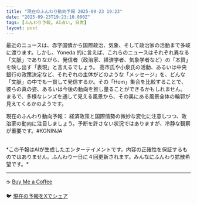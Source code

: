 ```yaml
---
title: "現在のふんわり動向予報 2025-09-23 19:23"
date: "2025-09-23T19:23:10.000Z"
tags: [ふんわり予報, AI占い, 日常]
layout: post
---
```


最近のニュースは、赤字国債から国際政治、気象、そして政治家の活動まで多岐に渡ります。しかし、Yoneda 的に言えば、これらのニュースはそれぞれ異なる「文脈」でありながら、発信者（政治家、経済学者、気象学者など）の「本質」を映し出す「表現」と言えるでしょう。  高市氏や小泉氏の活動、あるいは中央銀行の政策決定など、それぞれの主体がどのような「メッセージ」を、どんな「文脈」の中でも一貫して発信するか。その「Hom」集合を比較することで、彼らの真の姿、あるいは今後の動向を推し量ることができるかもしれません。  まるで、多様なレンズを通して見える風景から、その奥にある風景全体の輪郭が見えてくるかのようです。


現在のふんわり動向予報：
経済政策と国際情勢の微妙な変化に注意しつつ、政治家の動向に注目しましょう。予断を許さない状況ではありますが、冷静な観察が重要です。#KGNINJA

<br>
*この予報はAIが生成したエンターテイメントです。内容の正確性を保証するものではありません。ふんわり一日に４回更新されます。みんなにふんわり拡散希望です。*

---
☕️ [Buy Me a Coffee](https://www.buymeacoffee.com/kgninja)

🐦 [現在の予報をXでシェア](https://twitter.com/intent/tweet?text=%E7%8F%BE%E5%9C%A8%E3%81%AE%E3%81%B5%E3%82%93%E3%82%8F%E3%82%8A%E4%BA%88%E5%A0%B1%3A%20%E3%80%8C%E6%9C%80%E8%BF%91%E3%81%AE%E3%83%8B%E3%83%A5%E3%83%BC%E3%82%B9%E3%81%AF%E3%80%81%E8%B5%A4%E5%AD%97%E5%9B%BD%E5%82%B5%E3%81%8B%E3%82%89%E5%9B%BD%E9%9A%9B%E6%94%BF%E6%B2%BB%E3%80%81%E6%B0%97%E8%B1%A1%E3%80%81%E3%81%9D%E3%81%97%E3%81%A6%E6%94%BF%E6%B2%BB%E5%AE%B6%E3%81%AE%E6%B4%BB%E5%8B%95%E3%81%BE%E3%81%A7%E5%A4%9A%E5%B2%90%E3%81%AB%E6%B8%A1%E3%82%8A%E3%81%BE%E3%81%99%E3%80%82%E3%80%8D%23KGNINJA%20%E7%B6%9A%E3%81%8D%E3%81%AF%E3%83%96%E3%83%AD%E3%82%B0%E3%81%A7%EF%BC%81%F0%9F%91%87&url=https%3A%2F%2Fkg-ninja.github.io%2FFunwariyoso%2F)
